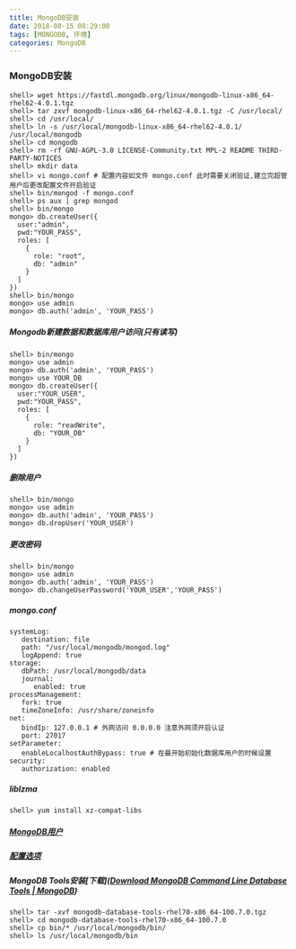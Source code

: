 ```yaml
---
title: MongoDB安装
date: 2018-08-15 08:29:00
tags: [MONGODB, 环境]
categories: MongoDB
---
```


### MongoDB安装

```shell
shell> wget https://fastdl.mongodb.org/linux/mongodb-linux-x86_64-rhel62-4.0.1.tgz
shell> tar zxvf mongodb-linux-x86_64-rhel62-4.0.1.tgz -C /usr/local/
shell> cd /usr/local/
shell> ln -s /usr/local/mongodb-linux-x86_64-rhel62-4.0.1/ /usr/local/mongodb
shell> cd mongodb
shell> rm -rf GNU-AGPL-3.0 LICENSE-Community.txt MPL-2 README THIRD-PARTY-NOTICES
shell> mkdir data
shell> vi mongo.conf # 配置内容如文件 mongo.conf 此时需要关闭验证,建立完超管用户后更改配置文件开启验证
shell> bin/mongod -f mongo.conf
shell> ps aux | grep mongod
shell> bin/mongo
mongo> db.createUser({
  user:"admin",
  pwd:"YOUR_PASS",
  roles: [
    { 
      role: "root", 
      db: "admin" 
    }
  ]
})
shell> bin/mongo
mongo> use admin
mongo> db.auth('admin', 'YOUR_PASS')
```

##### Mongodb新建数据和数据库用户访问(只有读写)

```
shell> bin/mongo
mongo> use admin
mongo> db.auth('admin', 'YOUR_PASS')
mongo> use YOUR_DB
mongo> db.createUser({
  user:"YOUR_USER",
  pwd:"YOUR_PASS",
  roles: [
    { 
      role: "readWrite", 
      db: "YOUR_DB" 
    }
  ]
})
```

##### 删除用户

```
shell> bin/mongo
mongo> use admin
mongo> db.auth('admin', 'YOUR_PASS')
mongo> db.dropUser('YOUR_USER')
```

##### 更改密码

```
shell> bin/mongo
mongo> use admin
mongo> db.auth('admin', 'YOUR_PASS')
mongo> db.changeUserPassword('YOUR_USER','YOUR_PASS')
```

##### mongo.conf

```
systemLog:
   destination: file
   path: "/usr/local/mongodb/mongod.log"
   logAppend: true
storage:
   dbPath: /usr/local/mongodb/data
   journal:
      enabled: true
processManagement:
   fork: true
   timeZoneInfo: /usr/share/zoneinfo
net:
   bindIp: 127.0.0.1 # 外网访问 0.0.0.0 注意外网须开启认证
   port: 27017
setParameter:
   enableLocalhostAuthBypass: true # 在最开始初始化数据库用户的时候设置
security:
   authorization: enabled
```

##### liblzma

```shell
shell> yum install xz-compat-libs
```

##### [MongoDB用户](https://www.mongodb.com/docs/manual/tutorial/create-users/)

##### [配置选项](https://www.mongodb.com/docs/manual/reference/configuration-options)

##### MongoDB Tools安装[下载]([Download MongoDB Command Line Database Tools | MongoDB](https://www.mongodb.com/try/download/database-tools))

```shell
shell> tar -xvf mongodb-database-tools-rhel70-x86_64-100.7.0.tgz
shell> cd mongodb-database-tools-rhel70-x86_64-100.7.0
shell> cp bin/* /usr/local/mongodb/bin/
shell> ls /usr/local/mongodb/bin
```

